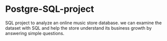 # Postgre-SQL-project
SQL project to analyze an online music store database. we can examine the dataset with SQL and help the store understand its business growth by answering simple questions. 

